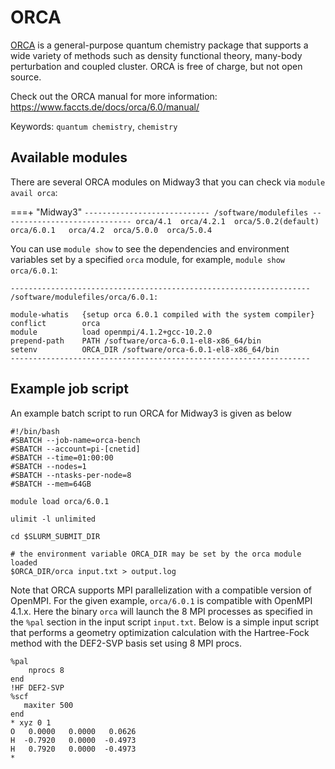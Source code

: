 # ORCA

[ORCA](https://www.faccts.de/orca/) is a general-purpose quantum chemistry package that supports a wide variety of methods such as density functional theory, many-body perturbation and coupled cluster. ORCA is free of charge, but not open source.

Check out the ORCA manual for more information: https://www.faccts.de/docs/orca/6.0/manual/

Keywords: `quantum chemistry`, `chemistry`

## Available modules
There are several ORCA modules on Midway3 that you can check via `module avail orca`:

===+ "Midway3"
    ```
    ---------------------------- /software/modulefiles -----------------------------
    orca/4.1  orca/4.2.1  orca/5.0.2(default)  orca/6.0.1  
    orca/4.2  orca/5.0.0  orca/5.0.4
    ```

You can use `module show` to see the dependencies and environment variables set by a specified `orca` module, for example, `module show orca/6.0.1`:

```
-------------------------------------------------------------------
/software/modulefiles/orca/6.0.1:

module-whatis   {setup orca 6.0.1 compiled with the system compiler}
conflict        orca
module          load openmpi/4.1.2+gcc-10.2.0
prepend-path    PATH /software/orca-6.0.1-el8-x86_64/bin
setenv          ORCA_DIR /software/orca-6.0.1-el8-x86_64/bin
-------------------------------------------------------------------
```


## Example job script

An example batch script to run ORCA for Midway3 is given as below
```
#!/bin/bash
#SBATCH --job-name=orca-bench
#SBATCH --account=pi-[cnetid]
#SBATCH --time=01:00:00
#SBATCH --nodes=1
#SBATCH --ntasks-per-node=8
#SBATCH --mem=64GB

module load orca/6.0.1

ulimit -l unlimited

cd $SLURM_SUBMIT_DIR

# the environment variable ORCA_DIR may be set by the orca module loaded
$ORCA_DIR/orca input.txt > output.log
```

Note that ORCA supports MPI parallelization with a compatible version of OpenMPI. For the given example, `orca/6.0.1` is compatible with OpenMPI 4.1.x. Here the binary `orca` will launch the 8 MPI processes as specified in the `%pal` section in the input script `input.txt`. Below is a simple input script that performs a geometry optimization calculation with the Hartree-Fock method with the DEF2-SVP basis set using 8 MPI procs.
```
%pal
    nprocs 8
end
!HF DEF2-SVP
%scf
   maxiter 500
end
* xyz 0 1
O   0.0000   0.0000   0.0626
H  -0.7920   0.0000  -0.4973
H   0.7920   0.0000  -0.4973
*
```
